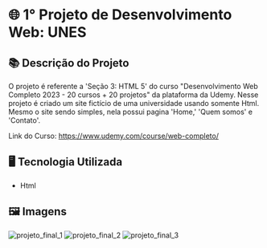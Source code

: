 # 🌐 1° Projeto de Desenvolvimento Web: UNES

## 📚 Descrição do Projeto
O projeto é referente a 'Seção 3: HTML 5' do curso "Desenvolvimento Web Completo 2023 - 20 cursos + 20 projetos" da plataforma da Udemy.
Nesse projeto é criado um site fictício de uma universidade usando somente Html. Mesmo o site sendo simples, nela possui pagina 'Home,' 'Quem somos' e 'Contato'.

Link do Curso: https://www.udemy.com/course/web-completo/

## 🖥️ Tecnologia Utilizada
- Html

## 🖼️ Imagens
![projeto_final_1](https://github.com/VitorSouza01/Desenvolvimento_Web-Projeto_1/assets/104541182/d03907a4-f7c1-4718-bb03-c67d6b787260)
![projeto_final_2](https://github.com/VitorSouza01/Desenvolvimento_Web-Projeto_1/assets/104541182/dd916762-0fcd-4303-ac97-d22e33288cf9)
![projeto_final_3](https://github.com/VitorSouza01/Desenvolvimento_Web-Projeto_1/assets/104541182/1c70cf51-4c60-4460-9258-729f33dde163)
